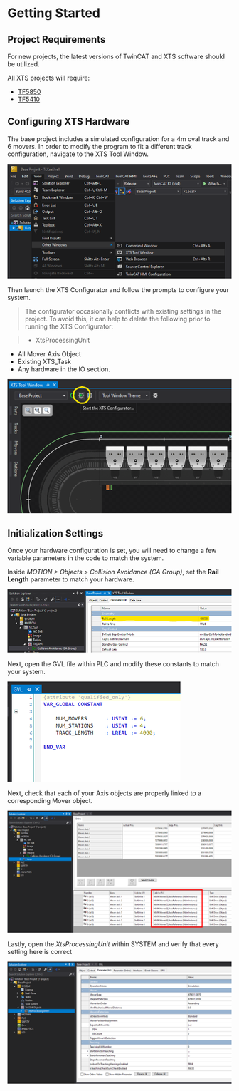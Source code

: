 
# Getting Started

## Project Requirements

For new projects, the latest versions of TwinCAT and XTS software should be utilized.

All XTS projects will require:

- [TF5850](https://www.beckhoff.com/en-en/products/automation/twincat/tfxxxx-twincat-3-functions/tf5xxx-tc3-motion-control/tf5850.html)
- [TF5410](https://www.beckhoff.com/en-en/products/automation/twincat/tfxxxx-twincat-3-functions/tf5xxx-tc3-motion-control/tf5410.html)

## Configuring XTS Hardware

The base project includes a simulated configuration for a 4m oval track and 6 movers. In order to modify the program to fit a different track configuration, navigate to the XTS Tool Window.

![XTS Tool WIndow](../Images/XTSToolWindow.png)

Then launch the XTS Configurator and follow the prompts to configure your system.

>The configurator occasionally conflicts with existing settings in the project. To avoid this, it can help to delete the following prior to running the XTS Configurator:

> - XtsProcessingUnit
- All Mover Axis Object
- Existing XTS_Task
- Any hardware in the IO section.

![XTS Configurator](../Images/XTSConfigurator.png)

## Initialization Settings

Once your hardware configuration is set, you will need to change a few variable parameters in the code to match the system.

Inside *MOTION > Objects > Collision Avoidance (CA Group)*, set the **Rail Length** parameter to match your hardware.

![CollisionAvoidanceLength](../Images/CALength.png)

Next, open the GVL file within PLC and modify these constants to match your system.

![GlobalVariables](../Images/GlobalVars.png)

Next, check that each of your Axis objects are properly linked to a corresponding Mover object.

![AxisLinks](../Images/AxisLinks.png)

Lastly, open the *XtsProcessingUnit* within SYSTEM and verify that every setting here is correct

![ProcessingUnit](../Images/ProcessingUnit.png)
